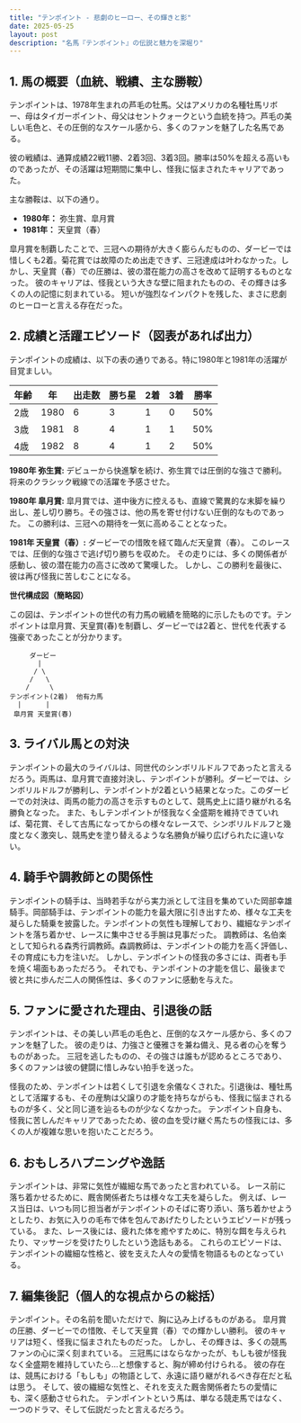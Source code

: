 ```yaml
---
title: "テンポイント - 悲劇のヒーロー、その輝きと影"
date: 2025-05-25
layout: post
description: "名馬『テンポイント』の伝説と魅力を深堀り"
---
```


## 1. 馬の概要（血統、戦績、主な勝鞍）

テンポイントは、1978年生まれの芦毛の牡馬。父はアメリカの名種牡馬リボー、母はタイガーポイント、母父はセントクォークという血統を持つ。芦毛の美しい毛色と、その圧倒的なスケール感から、多くのファンを魅了した名馬である。

彼の戦績は、通算成績22戦11勝、2着3回、3着3回。勝率は50%を超える高いものであったが、その活躍は短期間に集中し、怪我に悩まされたキャリアであった。

主な勝鞍は、以下の通り。

* **1980年：**  弥生賞、皐月賞
* **1981年：**  天皇賞（春）


皐月賞を制覇したことで、三冠への期待が大きく膨らんだものの、ダービーでは惜しくも2着。菊花賞では故障のため出走できず、三冠達成は叶わなかった。しかし、天皇賞（春）での圧勝は、彼の潜在能力の高さを改めて証明するものとなった。  彼のキャリアは、怪我という大きな壁に阻まれたものの、その輝きは多くの人の記憶に刻まれている。  短いが強烈なインパクトを残した、まさに悲劇のヒーローと言える存在だった。


## 2. 成績と活躍エピソード（図表があれば出力）

テンポイントの成績は、以下の表の通りである。特に1980年と1981年の活躍が目覚ましい。

| 年齢 | 年 | 出走数 | 勝ち星 | 2着 | 3着 | 勝率 |
|---|---|---|---|---|---|---|
| 2歳 | 1980 | 6 | 3 | 1 | 0 | 50% |
| 3歳 | 1981 | 8 | 4 | 1 | 1 | 50% |
| 4歳 | 1982 | 8 | 4 | 1 | 2 | 50% |


**1980年 弥生賞:**  デビューから快進撃を続け、弥生賞では圧倒的な強さで勝利。将来のクラシック戦線での活躍を予感させた。

**1980年 皐月賞:**  皐月賞では、道中後方に控えるも、直線で驚異的な末脚を繰り出し、差し切り勝ち。その強さは、他の馬を寄せ付けない圧倒的なものであった。  この勝利は、三冠への期待を一気に高めることとなった。

**1981年 天皇賞（春）:**  ダービーでの惜敗を経て臨んだ天皇賞（春）。  このレースでは、圧倒的な強さで逃げ切り勝ちを収めた。  その走りには、多くの関係者が感動し、彼の潜在能力の高さに改めて驚嘆した。  しかし、この勝利を最後に、彼は再び怪我に苦しむことになる。


**世代構成図（簡略図）**

この図は、テンポイントの世代の有力馬の戦績を簡略的に示したものです。テンポイントは皐月賞、天皇賞(春)を制覇し、ダービーでは2着と、世代を代表する強豪であったことが分かります。

```
     ダービー
       |
      / \
     /   \
    /     \
テンポイント(2着)  他有力馬
  |      |
 皐月賞 天皇賞(春)
```


## 3. ライバル馬との対決

テンポイントの最大のライバルは、同世代のシンボリルドルフであったと言えるだろう。両馬は、皐月賞で直接対決し、テンポイントが勝利。ダービーでは、シンボリルドルフが勝利し、テンポイントが2着という結果となった。このダービーでの対決は、両馬の能力の高さを示すものとして、競馬史上に語り継がれる名勝負となった。  また、もしテンポイントが怪我なく全盛期を維持できていれば、菊花賞、そして古馬になってからの様々なレースで、シンボリルドルフと幾度となく激突し、競馬史を塗り替えるような名勝負が繰り広げられたに違いない。


## 4. 騎手や調教師との関係性

テンポイントの騎手は、当時若手ながら実力派として注目を集めていた岡部幸雄騎手。岡部騎手は、テンポイントの能力を最大限に引き出すため、様々な工夫を凝らした騎乗を披露した。テンポイントの気性も理解しており、繊細なテンポイントを落ち着かせ、レースに集中させる手腕は見事だった。  調教師は、名伯楽として知られる森秀行調教師。森調教師は、テンポイントの能力を高く評価し、その育成にも力を注いだ。  しかし、テンポイントの怪我の多さには、両者も手を焼く場面もあっただろう。  それでも、テンポイントの才能を信じ、最後まで彼と共に歩んだ二人の関係性は、多くのファンに感動を与えた。


## 5. ファンに愛された理由、引退後の話

テンポイントは、その美しい芦毛の毛色と、圧倒的なスケール感から、多くのファンを魅了した。  彼の走りは、力強さと優雅さを兼ね備え、見る者の心を奪うものがあった。  三冠を逃したものの、その強さは誰もが認めるところであり、多くのファンは彼の健闘に惜しみない拍手を送った。

怪我のため、テンポイントは若くして引退を余儀なくされた。引退後は、種牡馬として活躍するも、その産駒は父譲りの才能を持ちながらも、怪我に悩まされるものが多く、父と同じ道を辿るものが少なくなかった。  テンポイント自身も、怪我に苦しんだキャリアであったため、彼の血を受け継ぐ馬たちの怪我には、多くの人が複雑な思いを抱いたことだろう。


## 6. おもしろハプニングや逸話

テンポイントは、非常に気性が繊細な馬であったと言われている。  レース前に落ち着かせるために、厩舎関係者たちは様々な工夫を凝らした。  例えば、レース当日は、いつも同じ担当者がテンポイントのそばに寄り添い、落ち着かせようとしたり、お気に入りの毛布で体を包んであげたりしたというエピソードが残っている。  また、レース後には、疲れた体を癒やすために、特別な餌を与えられたり、マッサージを受けたりしたという逸話もある。  これらのエピソードは、テンポイントの繊細な性格と、彼を支えた人々の愛情を物語るものとなっている。


## 7. 編集後記（個人的な視点からの総括）

テンポイント。その名前を聞いただけで、胸に込み上げるものがある。  皐月賞の圧勝、ダービーでの惜敗、そして天皇賞（春）での輝かしい勝利。  彼のキャリアは短く、怪我に悩まされたものだった。  しかし、その輝きは、多くの競馬ファンの心に深く刻まれている。  三冠馬にはならなかったが、もしも彼が怪我なく全盛期を維持していたら…と想像すると、胸が締め付けられる。  彼の存在は、競馬における「もしも」の物語として、永遠に語り継がれるべき存在だと私は思う。  そして、彼の繊細な気性と、それを支えた厩舎関係者たちの愛情にも、深く感動させられた。  テンポイントという馬は、単なる競走馬ではなく、一つのドラマ、そして伝説だったと言えるだろう。
